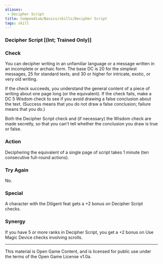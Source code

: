 ```yaml
---
aliases:
 - Decipher Script
title: Compendium/Basics/skills/Decipher Script
tags: skill
---
```

### Decipher Script [(Int; Trained Only)]

### Check
You can decipher writing in an unfamiliar language or a
message written in an incomplete or archaic form. The base DC is 20 for
the simplest messages, 25 for standard texts, and 30 or higher for
intricate, exotic, or very old writing.

If the check succeeds, you understand the general content of a piece of
writing about one page long (or the equivalent). If the check fails,
make a DC 5 Wisdom check to see if you avoid drawing a false conclusion
about the text. (Success means that you do not draw a false conclusion;
failure means that you do.)

Both the Decipher Script check and (if necessary) the Wisdom check are
made secretly, so that you can't tell whether the conclusion you draw is
true or false.

### Action
Deciphering the equivalent of a single page of script takes
1 minute (ten consecutive full-round actions).

### Try Again
No.

### Special
A character with the Diligent feat gets a +2 bonus on
Decipher Script checks.

### Synergy
If you have 5 or more ranks in Decipher Script, you get a
+2 bonus on Use Magic Device checks involving scrolls.

---

This material is Open Game Content, and is licensed for public use under the terms of the Open Game License v1.0a.
